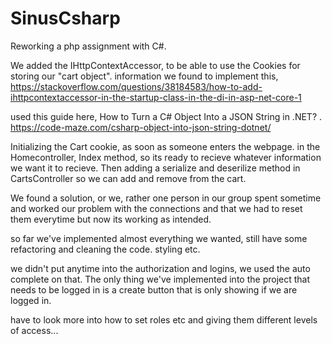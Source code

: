 # SinusCsharp

Reworking a php assignment with C#.

We added the IHttpContextAccessor, to be able to use the Cookies for storing our "cart object".
information we found to implement this, 
https://stackoverflow.com/questions/38184583/how-to-add-ihttpcontextaccessor-in-the-startup-class-in-the-di-in-asp-net-core-1

used this guide here, How to Turn a C# Object Into a JSON String in .NET? .
https://code-maze.com/csharp-object-into-json-string-dotnet/

Initializing the Cart cookie, as soon as someone enters the webpage. in the Homecontroller, Index method, so its ready to recieve whatever information we want it to recieve. Then adding a serialize and deserilize method in CartsController so we can add and remove from the cart.

We found a solution, or we, rather one person in our group spent sometime and worked our problem with the connections and that we had to reset them everytime but now its working as intended.

so far we've implemented almost everything we wanted, still have some refactoring and cleaning the code. styling etc.

we didn't put anytime into the authorization and logins, we used the auto complete on that. The only thing we've implemented into the project that needs to be logged in is a create button that is only showing if we are logged in. 

have to look more into how to set roles etc and giving them different levels of access...

